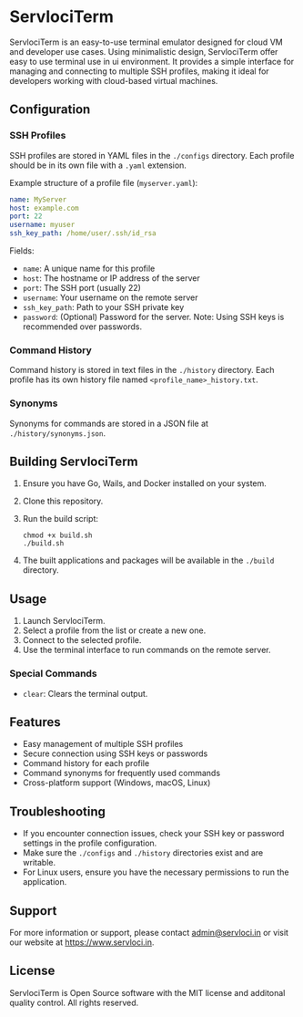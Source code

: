 # ServlociTerm

ServlociTerm is an easy-to-use terminal emulator designed for cloud VM and developer use cases. Using minimalistic design, ServlociTerm offer easy to use terminal use in ui environment.
It provides a simple interface for managing and connecting to multiple SSH profiles, making it ideal for developers working with cloud-based virtual machines.

## Configuration

### SSH Profiles

SSH profiles are stored in YAML files in the `./configs` directory. Each profile should be in its own file with a `.yaml` extension.

Example structure of a profile file (`myserver.yaml`):

```yaml
name: MyServer
host: example.com
port: 22
username: myuser
ssh_key_path: /home/user/.ssh/id_rsa
```

Fields:
- `name`: A unique name for this profile
- `host`: The hostname or IP address of the server
- `port`: The SSH port (usually 22)
- `username`: Your username on the remote server
- `ssh_key_path`: Path to your SSH private key
- `password`: (Optional) Password for the server. Note: Using SSH keys is recommended over passwords.

### Command History

Command history is stored in text files in the `./history` directory. Each profile has its own history file named `<profile_name>_history.txt`.

### Synonyms

Synonyms for commands are stored in a JSON file at `./history/synonyms.json`.

## Building ServlociTerm

1. Ensure you have Go, Wails, and Docker installed on your system.
2. Clone this repository.
3. Run the build script:

   ```
   chmod +x build.sh
   ./build.sh
   ```

4. The built applications and packages will be available in the `./build` directory.

## Usage

1. Launch ServlociTerm.
2. Select a profile from the list or create a new one.
3. Connect to the selected profile.
4. Use the terminal interface to run commands on the remote server.

### Special Commands

- `clear`: Clears the terminal output.

## Features

- Easy management of multiple SSH profiles
- Secure connection using SSH keys or passwords
- Command history for each profile
- Command synonyms for frequently used commands
- Cross-platform support (Windows, macOS, Linux)

## Troubleshooting

- If you encounter connection issues, check your SSH key or password settings in the profile configuration.
- Make sure the `./configs` and `./history` directories exist and are writable.
- For Linux users, ensure you have the necessary permissions to run the application.

## Support

For more information or support, please contact admin@servloci.in or visit our website at https://www.servloci.in.

## License

ServlociTerm is Open Source software with the MIT license and additonal quality control. All rights reserved.